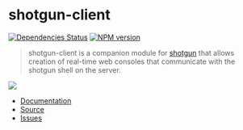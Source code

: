 # shotgun-client

[![Dependencies Status](https://gemnasium.com/Chevex/shotgun-client.png)](https://gemnasium.com/Chevex/shotgun-client)
[![NPM version](https://badge.fury.io/js/shotgun-client.png)](http://badge.fury.io/js/shotgun-client)

> shotgun-client is a companion module for [shotgun](https://github.com/Chevex/shotgun) that allows creation of real-time web consoles that communicate with the shotgun shell on the server.

![](http://i.imgur.com/PvLNexQ.gif)

- [Documentation](https://github.com/Chevex/shotgun-client/wiki)
- [Source](https://github.com/Chevex/shotgun-client)
- [Issues](https://github.com/Chevex/shotgun-client/issues)